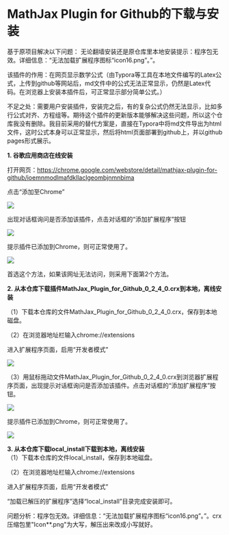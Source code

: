 # MathJax Plugin for Github的下载与安装
基于原项目解决以下问题：
   无论翻墙安装还是原仓库里本地安装提示：程序包无效。详细信息：“无法加载扩展程序图标“icon16.png”。”。


该插件的作用：在网页显示数学公式（由Typora等工具在本地文件编写的Latex公式，上传到github等网站后，md文件中的公式无法正常显示，仍然是Latex代码。在浏览器上安装本插件后，可正常显示部分简单公式。）

不足之处：需要用户安装插件，安装完之后，有的复杂公式仍然无法显示，比如多行公式对齐、方程组等。期待这个插件的更新版本能够解决这些问题，所以这个仓库我没有删除。我目前采用的替代方案是，直接在Typora中将md文件导出为html文件，这时公式本身可以正常显示，然后将html页面部署到github上，并以github pages形式展示。

**1. 谷歌应用商店在线安装**

   打开网页：https://chrome.google.com/webstore/detail/mathjax-plugin-for-github/ioemnmodlmafdkllaclgeombjnmnbima

   点击“添加至Chrome” 

   ![](assets/webstore.png)

   

   出现对话框询问是否添加该插件，点击对话框的“添加扩展程序”按钮

   ![](assets/ask.png)

   

   提示插件已添加到Chrome，则可正常使用了。

   ![](assets/ok.png)


   首选这个方法，如果该网址无法访问，则采用下面第2个方法。

   

**2. 从本仓库下载插件MathJax_Plugin_for_Github_0_2_4_0.crx到本地，离线安装**

   （1）下载本仓库的文件MathJax_Plugin_for_Github_0_2_4_0.crx，保存到本地磁盘。

   （2）在浏览器地址栏输入chrome://extensions

   进入扩展程序页面，启用“开发者模式”

   ![](assets/developer.png)

   （3）用鼠标拖动文件MathJax_Plugin_for_Github_0_2_4_0.crx到浏览器扩展程序页面，出现提示对话框询问是否添加该插件。点击对话框的“添加扩展程序”按钮。

   ![](assets/pull.png)

   

   提示插件已添加到Chrome，则可正常使用了。

   ![](assets/ok2.png)
   
**3. 从本仓库下载local_install下载到本地，离线安装**   
   （1）下载本仓库的文件local_install，保存到本地磁盘。

   （2）在浏览器地址栏输入chrome://extensions
   
   进入扩展程序页面，启用“开发者模式”
   
   “加载已解压的扩展程序”选择“local_install”目录完成安装即可。

   问题分析：程序包无效。详细信息：“无法加载扩展程序图标“icon16.png”。”。crx压缩包里"Icon**.png"为大写，解压出来改成小写就好。

